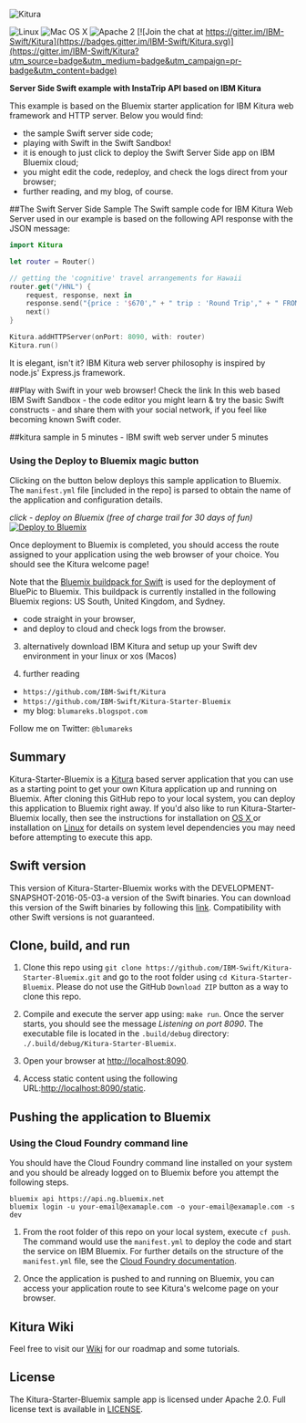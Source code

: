 ![Kitura](https://raw.githubusercontent.com/IBM-Swift/Kitura/master/Documentation/KituraLogo.png)

![Linux](https://img.shields.io/badge/os-linux-green.svg?style=flat)
![Mac OS X](https://img.shields.io/badge/os-Mac%20OS%20X-green.svg?style=flat)
![Apache 2](https://img.shields.io/badge/license-Apache2-blue.svg?style=flat)
[![Join the chat at https://gitter.im/IBM-Swift/Kitura](https://badges.gitter.im/IBM-Swift/Kitura.svg)](https://gitter.im/IBM-Swift/Kitura?utm_source=badge&utm_medium=badge&utm_campaign=pr-badge&utm_content=badge)

**Server Side Swift example with InstaTrip API based on IBM Kitura**

This example is based on the Bluemix starter application for IBM Kitura web framework and HTTP server.
Below you would find:
- the sample Swift server side code;
- playing with Swift in the Swift Sandbox!
- it is enough to just click to deploy the Swift Server Side app on IBM Bluemix cloud;
- you might edit the code, redeploy, and check the logs direct from your browser;
- further reading, and my blog, of course.

##The Swift Server Side Sample
The Swift sample code for IBM Kitura Web Server used in our example is based on the following API response with the JSON message:

```Swift
import Kitura

let router = Router()

// getting the 'cognitive' travel arrangements for Hawaii
router.get("/HNL") {
    request, response, next in
    response.send("{price : '$670'," + " trip : 'Round Trip'," + " FROM : 'SFO', TO : 'HNL'}")
    next()
}

Kitura.addHTTPServer(onPort: 8090, with: router)
Kitura.run()
```
It is elegant, isn't it? IBM Kitura web server philosophy is inspired by node.js' Express.js framework.

##Play with Swift in your web browser!
Check the link [](http://ibm.biz/SwiftSandbox) 
In this web based IBM Swift Sandbox - the code editor you might learn & try the basic Swift constructs - and share them with your social network, if you feel like becoming known Swift coder.

##kitura sample in 5 minutes - IBM swift web server under 5 minutes
### Using the Deploy to Bluemix magic button
Clicking on the button below deploys this sample application to Bluemix. The `manifest.yml` file [included in the repo] is parsed to obtain the name of the application and configuration details. 

*click - deploy on Bluemix (free of charge trail for 30 days of fun)*
[![Deploy to Bluemix](https://bluemix.net/deploy/button.png)](https://bluemix.net/deploy)


Once deployment to Bluemix is completed, you should access the route assigned to your application using the web browser of your choice. You should see the Kitura welcome page!

Note that the [Bluemix buildpack for Swift](https://github.com/IBM-Swift/swift-buildpack) is used for the deployment of BluePic to Bluemix. This buildpack is currently installed in the following Bluemix regions: US South, United Kingdom, and Sydney.
- code straight in your browser,
- and deploy to cloud and check logs from the browser.

3. alternatively download IBM Kitura and setup up your Swift dev environment in your linux or xos (Macos)

4. further reading
- `https://github.com/IBM-Swift/Kitura`
- `https://github.com/IBM-Swift/Kitura-Starter-Bluemix`
- my blog: `blumareks.blogspot.com`

Follow me on Twitter: `@blumareks`

## Summary
Kitura-Starter-Bluemix is a [Kitura](https://github.com/IBM-Swift/Kitura) based server application that you can use as a starting point to get your own Kitura application up and running on Bluemix. After cloning this GitHub repo to your local system, you can deploy this application to Bluemix right away. If you'd also like to run Kitura-Starter-Bluemix locally, then see the instructions for installation on [OS X ](https://github.com/IBM-Swift/Kitura#installation-os-x) or installation on [Linux](https://github.com/IBM-Swift/Kitura#installation-linux-apt-based) for details on system level dependencies you may need before attempting to execute this app.

## Swift version
This version of Kitura-Starter-Bluemix works with the DEVELOPMENT-SNAPSHOT-2016-05-03-a version of the Swift binaries. You can download this version of the Swift binaries by following this [link](https://swift.org/download/). Compatibility with other Swift versions is not guaranteed.

## Clone, build, and run
1. Clone this repo using `git clone https://github.com/IBM-Swift/Kitura-Starter-Bluemix.git` and go to the root folder using `cd Kitura-Starter-Bluemix`. Please do not use the GitHub `Download ZIP` button as a way to clone this repo.

2. Compile and execute the server app using: `make run`. Once the server starts, you should see the message _Listening on port 8090_. The executable file is located in the `.build/debug` directory: `./.build/debug/Kitura-Starter-Bluemix`.

3. Open your browser at [http://localhost:8090](http://localhost:8090).

4. Access static content using the following URL:[http://localhost:8090/static](http://localhost:8090/static).

## Pushing the application to Bluemix
### Using the Cloud Foundry command line
You should have the Cloud Foundry command line installed on your system and you should be already logged on to Bluemix before you attempt the following steps.
```shell
bluemix api https://api.ng.bluemix.net
bluemix login -u your-email@examaple.com -o your-email@examaple.com -s dev
```

1. From the root folder of this repo on your local system, execute `cf push`.
The command would use the `manifest.yml` to deploy the code and start the service on IBM Bluemix. For further details on the structure of the `manifest.yml` file, see the [Cloud Foundry documentation](https://docs.cloudfoundry.org/devguide/deploy-apps/manifest.html#minimal-manifest).


2. Once the application is pushed to and running on Bluemix, you can access your application route to see Kitura's welcome page on your browser.

## Kitura Wiki
Feel free to visit our [Wiki](https://github.com/IBM-Swift/Kitura/wiki) for our roadmap and some tutorials.

## License
The Kitura-Starter-Bluemix sample app is licensed under Apache 2.0. Full license text is available in [LICENSE](LICENSE.txt).
